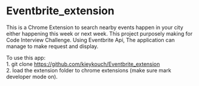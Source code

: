 # Eventbrite_extension
This is a Chrome Extension to search nearby events happen in your city either happening this week or next week. This project purposely making for Code Interview Challenge. Using Eventbrite Api, The application can manage to make request and display.

To use this app:
<br> 1. git clone https://github.com/kieykouch/Eventbrite_extension
<br> 2. load the extension folder to chrome extensions (make sure mark developer mode on).
